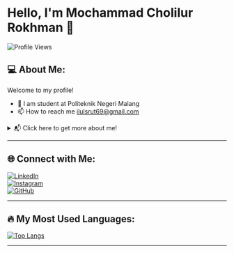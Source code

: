 # Hello, I'm **Mochammad Cholilur Rokhman** 👋

![Profile Views](https://komarev.com/ghpvc/?username=mochammadcholilurrokhman&color=blue)

## 💻 About Me:
Welcome to my profile!  
- 🏫 I am student at Politeknik Negeri Malang
- 📫 How to reach me ilulsrut69@gmail.com

<details>
  <summary>📬 Click here to get more about me!</summary>
  - 🎓 Education: Studying at Politeknik Negeri Malang <br>
  - 🤝 Connect with me through [LinkedIn](https://linkedin.com/in/moch-cholilur-22674b25a) or [GitHub](https://github.com/mochammadcholilurrokhman)!
</details>

---

## 🌐 Connect with Me:
[![LinkedIn](https://img.shields.io/badge/LinkedIn-0077B5?style=for-the-badge&logo=linkedin&logoColor=white)](https://linkedin.com/in/moch-cholilur-22674b25a)  
[![Instagram](https://img.shields.io/badge/Instagram-E4405F?style=for-the-badge&logo=instagram&logoColor=white)](https://instagram.com/cholilur_rokhman)  
[![GitHub](https://img.shields.io/badge/GitHub-181717?style=for-the-badge&logo=github&logoColor=white)](https://github.com/mochammadcholilurrokhman)

---

## 🔥 My Most Used Languages:
[![Top Langs](https://github-readme-stats.vercel.app/api/top-langs/?username=mochammadcholilurrokhman&layout=compact&langs_count=10&theme=radical)](https://github.com/mochammadcholilurrokhman)

---

